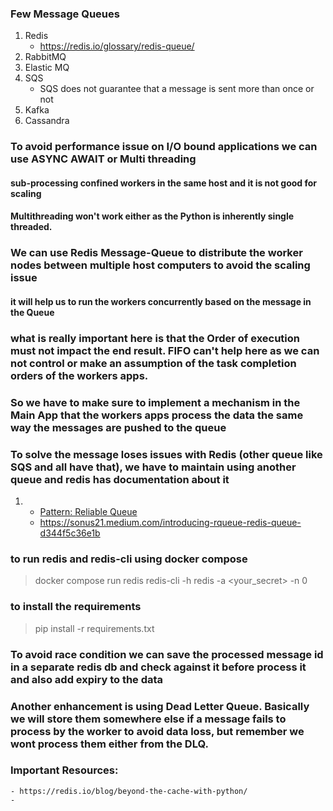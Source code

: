 ### Few Message Queues
1. Redis
    - https://redis.io/glossary/redis-queue/
2. RabbitMQ
3. Elastic MQ
4. SQS
    - SQS does not guarantee that a message is sent more than once or not
5. Kafka
6. Cassandra

### To avoid performance issue on I/O bound applications we can use ASYNC AWAIT or Multi threading

#### sub-processing confined workers in the same host and it is not good for scaling

#### Multithreading won't work either as the Python is inherently single threaded.

### We can use Redis Message-Queue to distribute the worker nodes between multiple host computers to avoid the scaling issue
#### it will help us to run the workers concurrently based on the message in the Queue

### what is really important here is that the Order of execution must not impact the end result. FIFO can't help here as we can not control or make an assumption of the task completion orders of the workers apps. 

### So we have to make sure to implement a mechanism in the Main App that the workers apps process the data the same way the messages are pushed to the queue

### To solve the message loses issues with Redis (other queue like SQS and all have that), we have to maintain using another queue and redis has documentation about it 
1. 
    - [Pattern: Reliable Queue](https://redis.io/commands/lmove/)
    - https://sonus21.medium.com/introducing-rqueue-redis-queue-d344f5c36e1b

### to run redis and redis-cli using docker compose
> docker compose run redis redis-cli -h redis -a <your_secret> -n 0

### to install the requirements
> pip install -r requirements.txt

### To avoid race condition we can save the processed message id in a separate redis db and check against it before process it and also add expiry to the data

### Another enhancement is using Dead Letter Queue. Basically we will store them somewhere else if a message fails to process by the worker to avoid data loss, but remember we wont process them either from the DLQ.


### Important Resources:
    - https://redis.io/blog/beyond-the-cache-with-python/
    - 